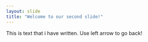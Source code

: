 ```yaml
---
layout: slide
title: "Welcome to our second slide!"
---
```

This is text that i have written.
Use left arrow to go back!
